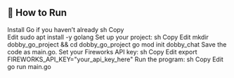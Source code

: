 🚀 How to Run	
-----------------
Install Go if you haven’t already
sh
Copy  
Edit 
sudo apt install -y golang
Set up your project:
sh
Copy
Edit
mkdir dobby_go_project && cd dobby_go_project
go mod init dobby_chat
Save the code as main.go.
Set your Fireworks API key:
sh
Copy
Edit
export FIREWORKS_API_KEY="your_api_key_here"
Run the program:
sh
Copy
Edit
go run main.go
